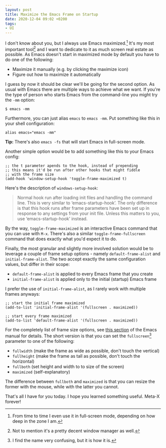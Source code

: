 ```yaml
---
layout: post
title: Maximize the Emacs Frame on Startup
date: 2020-12-04 09:02 +0200
tags:
- UI
---
```


I don't know about you, but I always use Emacs maximized.[^1] It's my
most important tool[^2] and I want to dedicate to it as much screen
real estate as possible. As Emacs doesn't start in maximized mode by
default you have to do one of the following:

* Maximize it manually (e.g. by clicking the maximize icon)
* Figure out how to maximize it automatically

I guess by now it should be clear we'll be going for the second option.
As usual with Emacs there are multiple ways to achieve what we want. If
you're the type of person who starts Emacs from the command-line you might try
the `-mm` option:

    $ emacs -mm

Furthermore, you can just alias `emacs` to `emacs -mm`. Put something like this in your shell
configuration:

    alias emacs="emacs -mm"

**Tip:** There's also `emacs -fs` that will start Emacs in full-screen mode.

Another simple option would be to add something like this to your Emacs config:

``` emacs-lisp
;; the t parameter apends to the hook, instead of prepending
;; this means it'd be run after other hooks that might fiddle
;; with the frame size
(add-hook 'window-setup-hook 'toggle-frame-maximized t)
```

Here's the description of `windows-setup-hook`:

> Normal hook run after loading init files and handling the command line.
> This is very similar to ‘emacs-startup-hook’.  The only difference
> is that this hook runs after frame parameters have been set up in
> response to any settings from your init file.  Unless this matters
> to you, use ‘emacs-startup-hook’ instead.


By the way, `toggle-frame-maximized` is an interactive Emacs command that you can use
with `M-x`. There's also a similar `toggle-frame-fullscreen` command that does exactly
what you'd expect it to do.

Finally, the most granular and slightly more involved solution would
be to leverage a couple of frame setup options - namely
`default-frame-alist` and `initial-frame-alist`. The two accept
exactly the same configuration values, but differ in their scope:

* `default-frame-alist` is applied to every Emacs frame that you create
* `initial-frame-alist` is applied only to the initial (startup) Emacs frame

I prefer the use of `initial-frame-alist`, as I rarely work with multiple frames anyways:

``` emacs-lisp
;; start the initial frame maximized
(add-to-list 'initial-frame-alist '(fullscreen . maximized))

;; start every frame maximized
(add-to-list 'default-frame-alist '(fullscreen . maximized))
```

For the completely list of frame size options, see [this
section](https://www.gnu.org/software/emacs/manual/html_node/elisp/Size-Parameters.html#Size-Parameters)
of the Emacs manual for details. The short version is that you can set
the `fullscreen`[^3] parameter to one of the following:

* `fullwidth` (make the frame as wide as possible, don't touch the vertical)
* `fullheight` (make the frame as tall as possible, don't touch the horizontal)
* `fullboth` (set height and width to to size of the screen)
* `maximized` (self-explanatory)

The difference between `fullboth` and `maximized` is that you can resize the former with the mouse, while with the latter you cannot.

That's all I have for you today. I hope you learned something useful. Meta-X forever!

[^1]: From time to time I even use it in full-screen mode, depending on how deep in the zone I am.
[^2]: Not to mention it's a pretty decent window manager as well.
[^3]: I find the name very confusing, but it is how it is.
